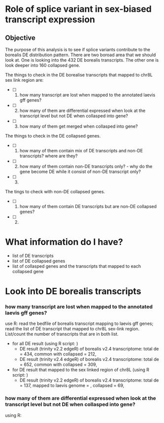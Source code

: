# Role of splice variant in sex-biased transcript expression

## Objective
The purpose of this analysis is to see if splice variants contribute to the borealis DE distribution pattern.
There are two boroad area that we should look at. One is looking into the 432 DE borealis transcripts. The other one is look deeper into 160 collapsed gene. 

The things to check in the DE borealise transcripts that mapped to chr8L sex link region are:
- [ ] 1. how many transcript are lost when mapped to the annotated laevis gff genes?
- [ ] 2. how many of them are differential expressed when look at the transcript level but not DE when collasped into gene?
- [ ] 3. how many of them get merged when collasped into gene?

The things to check in the DE collapsed genes. 
- [ ] 1. how many of them contain mix of DE transcripts and non-DE transcripts? where are they?
- [ ] 2. how many of them contain non-DE transcripts only? - why do the gene become DE while it consist of non-DE transcript only?
- [ ] 3. 

The tings to check with non-DE collapsed genes.
- [ ] 1. how many of them contain DE transcripts but are non-DE collapsed genes? 
- [ ] 2. 


# What information do I have?

- list of DE transcripts
- list of DE collapsed genes
- list of collasped genes and the transcripts that mapped to each collapsed gene

# Look into DE borealis transcripts
### how many transcript are lost when mapped to the annotated laevis gff genes?
use R: read the bedfile of borealis transcript mapping to laevis gff genes; read the list of DE transcript that mapped to chr8L sex-link region. List/count the number of transcripts that are in both list. 

- for all DE result (using R script: )
  - DE result (trinity v2.2 edgeR) of borealis v2.4 transcriptome: total de = 434, common with collapsed = 212, 
  - DE result (trinity v2.4 edgeR) of borealis v2.4 transcriptome: total de = 652, common with collapsed = 309,
- for DE result that mapped to the sex linked region of chr8L (using R script: )
  - DE result (trinity v2.2 edgeR) of borealis v2.4 transcriptome: total de = 137, mapped to laevis genome = , collapsed = 69,


### how many of them are differential expressed when look at the transcript level but not DE when collasped into gene?
using R: 
